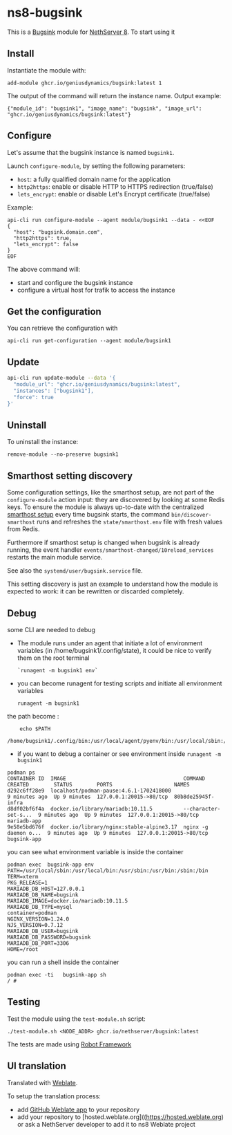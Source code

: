 # ns8-bugsink

This is a [Bugsink](https://github.com/bugsink/bugsink) module for [NethServer 8](https://github.com/NethServer/ns8-core).
To start using it

## Install

Instantiate the module with:

    add-module ghcr.io/geniusdynamics/bugsink:latest 1

The output of the command will return the instance name.
Output example:

    {"module_id": "bugsink1", "image_name": "bugsink", "image_url": "ghcr.io/geniusdynamics/bugsink:latest"}

## Configure

Let's assume that the bugsink instance is named `bugsink1`.

Launch `configure-module`, by setting the following parameters:

- `host`: a fully qualified domain name for the application
- `http2https`: enable or disable HTTP to HTTPS redirection (true/false)
- `lets_encrypt`: enable or disable Let's Encrypt certificate (true/false)

Example:

```
api-cli run configure-module --agent module/bugsink1 --data - <<EOF
{
  "host": "bugsink.domain.com",
  "http2https": true,
  "lets_encrypt": false
}
EOF
```

The above command will:

- start and configure the bugsink instance
- configure a virtual host for trafik to access the instance

## Get the configuration

You can retrieve the configuration with

```
api-cli run get-configuration --agent module/bugsink1
```

## Update

```bash
api-cli run update-module --data '{
  "module_url": "ghcr.io/geniusdynamics/bugsink:latest",
  "instances": ["bugsink1"],
  "force": true
}'

```

## Uninstall

To uninstall the instance:

    remove-module --no-preserve bugsink1

## Smarthost setting discovery

Some configuration settings, like the smarthost setup, are not part of the
`configure-module` action input: they are discovered by looking at some
Redis keys. To ensure the module is always up-to-date with the
centralized [smarthost
setup](https://nethserver.github.io/ns8-core/core/smarthost/) every time
bugsink starts, the command `bin/discover-smarthost` runs and refreshes
the `state/smarthost.env` file with fresh values from Redis.

Furthermore if smarthost setup is changed when bugsink is already
running, the event handler `events/smarthost-changed/10reload_services`
restarts the main module service.

See also the `systemd/user/bugsink.service` file.

This setting discovery is just an example to understand how the module is
expected to work: it can be rewritten or discarded completely.

## Debug

some CLI are needed to debug

- The module runs under an agent that initiate a lot of environment variables (in /home/bugsink1/.config/state), it could be nice to verify them
  on the root terminal

      `runagent -m bugsink1 env`

- you can become runagent for testing scripts and initiate all environment variables

  `runagent -m bugsink1`

the path become :

```
    echo $PATH
    /home/bugsink1/.config/bin:/usr/local/agent/pyenv/bin:/usr/local/sbin:/usr/local/bin:/usr/sbin:/usr/bin:/usr/
```

- if you want to debug a container or see environment inside
  `runagent -m bugsink1`

```
podman ps
CONTAINER ID  IMAGE                                      COMMAND               CREATED        STATUS        PORTS                    NAMES
d292c6ff28e9  localhost/podman-pause:4.6.1-1702418000                          9 minutes ago  Up 9 minutes  127.0.0.1:20015->80/tcp  80b8de25945f-infra
d8df02bf6f4a  docker.io/library/mariadb:10.11.5          --character-set-s...  9 minutes ago  Up 9 minutes  127.0.0.1:20015->80/tcp  mariadb-app
9e58e5bd676f  docker.io/library/nginx:stable-alpine3.17  nginx -g daemon o...  9 minutes ago  Up 9 minutes  127.0.0.1:20015->80/tcp  bugsink-app
```

you can see what environment variable is inside the container

```
podman exec  bugsink-app env
PATH=/usr/local/sbin:/usr/local/bin:/usr/sbin:/usr/bin:/sbin:/bin
TERM=xterm
PKG_RELEASE=1
MARIADB_DB_HOST=127.0.0.1
MARIADB_DB_NAME=bugsink
MARIADB_IMAGE=docker.io/mariadb:10.11.5
MARIADB_DB_TYPE=mysql
container=podman
NGINX_VERSION=1.24.0
NJS_VERSION=0.7.12
MARIADB_DB_USER=bugsink
MARIADB_DB_PASSWORD=bugsink
MARIADB_DB_PORT=3306
HOME=/root
```

you can run a shell inside the container

```
podman exec -ti   bugsink-app sh
/ #
```

## Testing

Test the module using the `test-module.sh` script:

    ./test-module.sh <NODE_ADDR> ghcr.io/nethserver/bugsink:latest

The tests are made using [Robot Framework](https://robotframework.org/)

## UI translation

Translated with [Weblate](https://hosted.weblate.org/projects/ns8/).

To setup the translation process:

- add [GitHub Weblate app](https://docs.weblate.org/en/latest/admin/continuous.html#github-setup) to your repository
- add your repository to [hosted.weblate.org]((https://hosted.weblate.org) or ask a NethServer developer to add it to ns8 Weblate project
